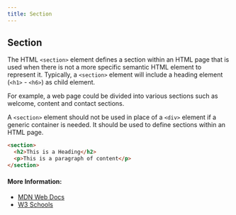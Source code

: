 ```yaml
---
title: Section
---
```

## Section

The HTML ```<section>``` element defines a section within an HTML page that is used when there is not a more specific semantic HTML element to represent it. Typically, a ```<section>``` element will include a heading element (```<h1>``` - ```<h6>```) as child element. 

For example, a web page could be divided into various sections such as welcome, content and contact sections. 

A ```<section>``` element should not be used in place of a ```<div>``` element if a generic container is needed. It should be used to define sections within an HTML page.

```html
<section>
  <h2>This is a Heading</h2>
  <p>This is a paragraph of content</p>
</section>
```

#### More Information:
* [MDN Web Docs](https://developer.mozilla.org/en-US/docs/Web/HTML/Element/section)
* [W3 Schools](https://www.w3schools.com/tags/tag_section.asp)


